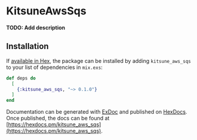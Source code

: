 # KitsuneAwsSqs

**TODO: Add description**

## Installation

If [available in Hex](https://hex.pm/docs/publish), the package can be installed
by adding `kitsune_aws_sqs` to your list of dependencies in `mix.exs`:

```elixir
def deps do
  [
    {:kitsune_aws_sqs, "~> 0.1.0"}
  ]
end
```

Documentation can be generated with [ExDoc](https://github.com/elixir-lang/ex_doc)
and published on [HexDocs](https://hexdocs.pm). Once published, the docs can
be found at [https://hexdocs.pm/kitsune_aws_sqs](https://hexdocs.pm/kitsune_aws_sqs).


